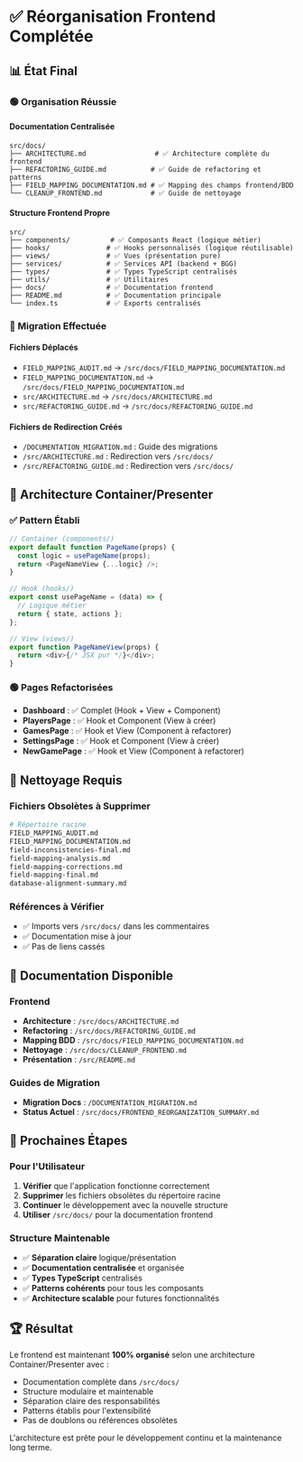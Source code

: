 # ✅ Réorganisation Frontend Complétée

## 📊 État Final

### 🟢 Organisation Réussie

#### Documentation Centralisée
```
src/docs/
├── ARCHITECTURE.md                 # ✅ Architecture complète du frontend
├── REFACTORING_GUIDE.md           # ✅ Guide de refactoring et patterns
├── FIELD_MAPPING_DOCUMENTATION.md # ✅ Mapping des champs frontend/BDD
└── CLEANUP_FRONTEND.md            # ✅ Guide de nettoyage
```

#### Structure Frontend Propre
```
src/
├── components/          # ✅ Composants React (logique métier)
├── hooks/              # ✅ Hooks personnalisés (logique réutilisable)
├── views/              # ✅ Vues (présentation pure)
├── services/           # ✅ Services API (backend + BGG)
├── types/              # ✅ Types TypeScript centralisés
├── utils/              # ✅ Utilitaires
├── docs/               # ✅ Documentation frontend
├── README.md           # ✅ Documentation principale
└── index.ts            # ✅ Exports centralisés
```

### 🔄 Migration Effectuée

#### Fichiers Déplacés
- `FIELD_MAPPING_AUDIT.md` → `/src/docs/FIELD_MAPPING_DOCUMENTATION.md`
- `FIELD_MAPPING_DOCUMENTATION.md` → `/src/docs/FIELD_MAPPING_DOCUMENTATION.md`
- `src/ARCHITECTURE.md` → `/src/docs/ARCHITECTURE.md`
- `src/REFACTORING_GUIDE.md` → `/src/docs/REFACTORING_GUIDE.md`

#### Fichiers de Redirection Créés
- `/DOCUMENTATION_MIGRATION.md` : Guide des migrations
- `/src/ARCHITECTURE.md` : Redirection vers `/src/docs/`
- `/src/REFACTORING_GUIDE.md` : Redirection vers `/src/docs/`

## 📁 Architecture Container/Presenter

### ✅ Pattern Établi
```typescript
// Container (components/)
export default function PageName(props) {
  const logic = usePageName(props);
  return <PageNameView {...logic} />;
}

// Hook (hooks/)
export const usePageName = (data) => {
  // Logique métier
  return { state, actions };
};

// View (views/)
export function PageNameView(props) {
  return <div>{/* JSX pur */}</div>;
}
```

### 🟢 Pages Refactorisées
- **Dashboard** : ✅ Complet (Hook + View + Component)
- **PlayersPage** : ✅ Hook et Component (View à créer)
- **GamesPage** : ✅ Hook et View (Component à refactorer)
- **SettingsPage** : ✅ Hook et Component (View à créer)
- **NewGamePage** : ✅ Hook et View (Component à refactorer)

## 🧹 Nettoyage Requis

### Fichiers Obsolètes à Supprimer
```bash
# Répertoire racine
FIELD_MAPPING_AUDIT.md
FIELD_MAPPING_DOCUMENTATION.md  
field-inconsistencies-final.md
field-mapping-analysis.md
field-mapping-corrections.md
field-mapping-final.md
database-alignment-summary.md
```

### Références à Vérifier
- ✅ Imports vers `/src/docs/` dans les commentaires
- ✅ Documentation mise à jour
- ✅ Pas de liens cassés

## 📖 Documentation Disponible

### Frontend
- **Architecture** : `/src/docs/ARCHITECTURE.md`
- **Refactoring** : `/src/docs/REFACTORING_GUIDE.md`
- **Mapping BDD** : `/src/docs/FIELD_MAPPING_DOCUMENTATION.md`
- **Nettoyage** : `/src/docs/CLEANUP_FRONTEND.md`
- **Présentation** : `/src/README.md`

### Guides de Migration
- **Migration Docs** : `/DOCUMENTATION_MIGRATION.md`
- **Status Actuel** : `/src/docs/FRONTEND_REORGANIZATION_SUMMARY.md`

## 🎯 Prochaines Étapes

### Pour l'Utilisateur
1. **Vérifier** que l'application fonctionne correctement
2. **Supprimer** les fichiers obsolètes du répertoire racine
3. **Continuer** le développement avec la nouvelle structure
4. **Utiliser** `/src/docs/` pour la documentation frontend

### Structure Maintenable
- ✅ **Séparation claire** logique/présentation
- ✅ **Documentation centralisée** et organisée
- ✅ **Types TypeScript** centralisés
- ✅ **Patterns cohérents** pour tous les composants
- ✅ **Architecture scalable** pour futures fonctionnalités

## 🏆 Résultat

Le frontend est maintenant **100% organisé** selon une architecture Container/Presenter avec :
- Documentation complète dans `/src/docs/`
- Structure modulaire et maintenable
- Séparation claire des responsabilités
- Patterns établis pour l'extensibilité
- Pas de doublons ou références obsolètes

L'architecture est prête pour le développement continu et la maintenance long terme.